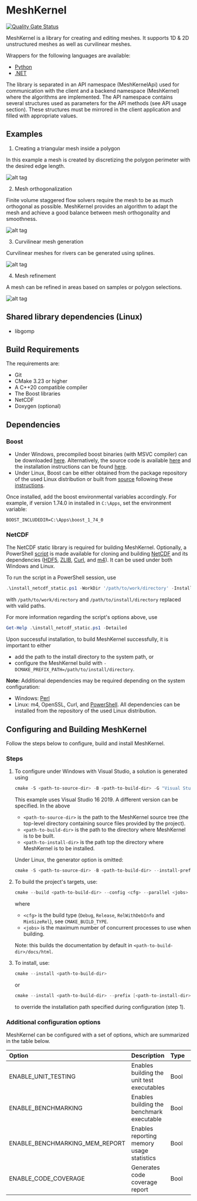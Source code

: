 # MeshKernel
[![Quality Gate Status](https://sonarcloud.io/api/project_badges/measure?project=Deltares_Grid_Editor_back-end&metric=alert_status)](https://sonarcloud.io/dashboard?id=Deltares_Grid_Editor_back-end)

MeshKernel is a library for creating and editing meshes.
It supports 1D & 2D unstructured meshes as well as curvilinear meshes.

Wrappers for the following languages are available:
- [Python](https://github.com/Deltares/MeshKernelPy)
- [.NET](https://github.com/Deltares/MeshKernelNET)

The library is separated in an API namespace (MeshKernelApi) used for communication with the client and a backend namespace (MeshKernel) where the algorithms are implemented. 
The API namespace contains several structures used as parameters for the API methods (see API usage section). 
These structures must be mirrored in the client application and filled with appropriate values.

## Examples

1. Creating a triangular mesh inside a polygon

In this example a mesh is created by discretizing the polygon perimeter with the desired edge length.

![alt tag](docs/images/TriangularMeshInPolygon.jpg)

2. Mesh orthogonalization

Finite volume staggered flow solvers require the mesh to be as much orthogonal as possible. 
MeshKernel provides an algorithm to adapt the mesh and achieve a good balance between mesh orthogonality and smoothness.

![alt tag](docs/images/MeshOrthogonalization.jpg)

3. Curvilinear mesh generation

Curvilinear meshes for rivers can be generated using splines.

![alt tag](docs/images/OrthogonalCurvilinearGrid.jpg)

4. Mesh refinement

A mesh can be refined in areas based on samples or polygon selections. 

![alt tag](docs/images/GridRefinement.jpg)


## Shared library dependencies (Linux)
- libgomp

## Build Requirements

The requirements are:
- Git
- CMake 3.23 or higher
- A C++20 compatible compiler
- The Boost libraries
- NetCDF
- Doxygen (optional)

## Dependencies

### Boost
- Under Windows, precompiled boost binaries (with MSVC compiler) can be downloaded [here](https://sourceforge.net/projects/boost/files/boost-binaries/). Alternatively, the source code is available [here](https://sourceforge.net/projects/boost/files/boost/) and the installation instructions can be found [here](https://www.boost.org/doc/libs/1_74_0/more/getting_started/windows.html).
- Under Linux, Boost can be either obtained from the package repository of the used Linux distribution or built from [source](https://sourceforge.net/projects/boost/files/boost/) following these [instructions](https://www.boost.org/doc/libs/1_74_0/more/getting_started/unix-variants.html).

 Once installed, add the boost environmental variables accordingly. For example, if version 1.74.0 in installed in `C:\Apps`, set the environment variable:
  ```
  BOOST_INCLUDEDIR=C:\Apps\boost_1_74_0
  ```

### NetCDF
The NetCDF static library is required for building MeshKernel. Optionally, a PowerShell [script](scripts/install_netcdf_static.ps1) is made available for cloning and building [NetCDF](https://github.com/Unidata/netcdf-c) and its dependencies ([HDF5](https://github.com/HDFGroup/hdf5), [ZLIB](https://github.com/madler/zlib), [Curl](https://github.com/curl/curl), and [m4](https://sourceforge.net/projects/gnuwin32/files/m4/)). It can be used under both Windows and Linux.

To run the script in a PowerShell session, use
```powershell
.\install_netcdf_static.ps1 -WorkDir '/path/to/work/directory' -InstallDir '/path/to/install/directory' -BuildType 'Release' -ParallelJobs 10 -GitTags @{zlib = 'v1.2.13'; curl = 'curl-7_88_1';  hdf5 = 'hdf5-1_14_0';  netcdf_c = 'v4.9.1'}
```

with `/path/to/work/directory` and `/path/to/install/directory` replaced with valid paths.

For more information regarding the script's options above, use
```powershell
Get-Help .\install_netcdf_static.ps1 -Detailed
```

Upon successful installation, to build MeshKernel successfully, it is important to either
- add the path to the install directory to the system path, or
- configure the MeshKernel build with `-DCMAKE_PREFIX_PATH=/path/to/install/directory`.

**Note:** Additional dependencies may be required depending on the system configuration:
- Windows: [Perl](https://strawberryperl.com/)
- Linux: m4, OpenSSL, Curl, and [PowerShell](https://learn.microsoft.com/en-us/powershell/scripting/install/installing-powershell-on-linux?view=powershell-7.3). All dependencies can be installed from the repository of the used Linux distribution.
  
## Configuring and Building MeshKernel
Follow the steps below to configure, build and install MeshKernel.
### Steps
1.  To configure under Windows with Visual Studio, a solution is generated using

    ```powershell
    cmake -S <path-to-source-dir> -B <path-to-build-dir> -G "Visual Studio 16 2019" --install-prefix <path-to-install-dir>
    ```
    This example uses Visual Studio 16 2019. A different version can be specified. In the above
    - `<path-to-source-dir>` is the path to the MeshKernel source tree (the top-level directory containing source files provided by the project).
    - `<path-to-build-dir>` is the path to the directory where MeshKernel is to be built.
    - `<path-to-install-dir>` is the path top the directory where MeshKernel is to be installed.

    Under Linux, the generator option is omitted:
     ```powershell
    cmake -S <path-to-source-dir> -B <path-to-build-dir> --install-prefix <path-to-install-dir>
    ```

2.  To build the project's targets, use:
    ```powershell
    cmake --build <path-to-build-dir> --config <cfg> --parallel <jobs>
    ```
    where
    - `<cfg>` is the build type (`Debug`, `Release`, `RelWithDebInfo` and `MinSizeRel`), see `CMAKE_BUILD_TYPE`.
    - `<jobs>` is the maximum number of concurrent processes to use when building.

    Note: this builds the documentation by default in `<path-to-build-dir>/docs/html`.

3.  To install, use:
    ```powershell
    cmake --install <path-to-build-dir>
    ```
    or 
    ```powershell
    cmake --install <path-to-build-dir> --prefix [<path-to-install-dir>]
    ```
    to override the installation path specified during configuration (step 1).


### Additional configuration options
MeshKernel can be configured with a set of options, which are summarized in the table below.

| Option | Description | Type | Default | Notes |
|:------ |:------------|:-----|:--------|:------|
| ENABLE_UNIT_TESTING | Enables building the unit test executables | Bool | ON  | |
| ENABLE_BENCHMARKING | Enables building the benchmark executable | Bool | OFF | |
| ENABLE_BENCHMARKING_MEM_REPORT | Enables reporting memory usage statistics | Bool | OFF | Applicable only when ENABLE_BENCHMARKING is ON, ignored otherwise |
| ENABLE_CODE_COVERAGE | Generates code coverage report | Bool | OFF | Valid only under Linux when a GNU compiler is used (requires gcov), ignored otherwise |








